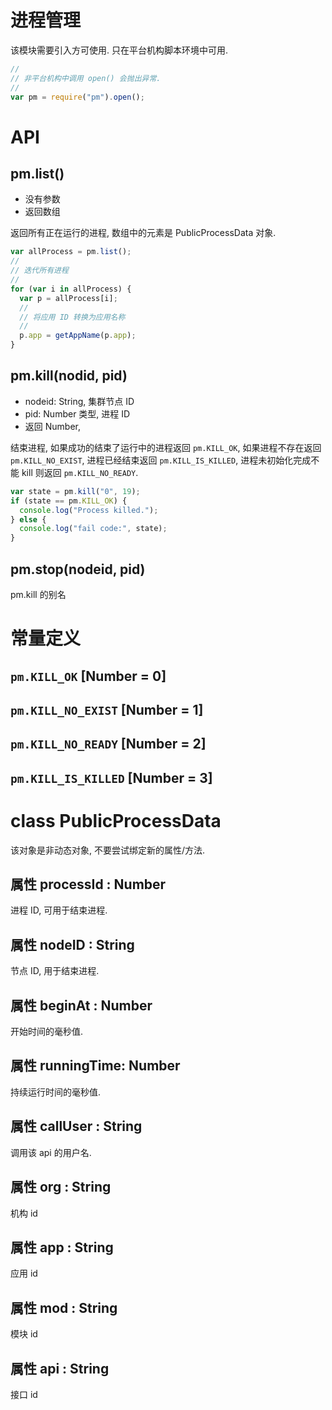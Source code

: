 # 进程管理

该模块需要引入方可使用.
只在平台机构脚本环境中可用.

```javascript
//
// 非平台机构中调用 open() 会抛出异常.
//
var pm = require("pm").open();
```


# API


## pm.list()

* 没有参数
* 返回数组

返回所有正在运行的进程, 数组中的元素是 PublicProcessData 对象.


```javascript
var allProcess = pm.list();
//
// 迭代所有进程
//
for (var i in allProcess) {
  var p = allProcess[i];
  //
  // 将应用 ID 转换为应用名称
  //
  p.app = getAppName(p.app);
}
```


## pm.kill(nodid, pid)

* nodeid: String, 集群节点 ID
* pid: Number 类型, 进程 ID
* 返回 Number,  

结束进程, 如果成功的结束了运行中的进程返回 `pm.KILL_OK`, 
如果进程不存在返回 `pm.KILL_NO_EXIST`, 进程已经结束返回 `pm.KILL_IS_KILLED`,
进程未初始化完成不能 kill 则返回 `pm.KILL_NO_READY`.


```javascript
var state = pm.kill("0", 19);
if (state == pm.KILL_OK) {
  console.log("Process killed.");
} else {
  console.log("fail code:", state);
}
```


## pm.stop(nodeid, pid)

pm.kill 的别名


# 常量定义 

## `pm.KILL_OK`  [Number = 0]
## `pm.KILL_NO_EXIST`  [Number = 1]
## `pm.KILL_NO_READY`  [Number = 2]
## `pm.KILL_IS_KILLED`  [Number = 3]


# class PublicProcessData

该对象是非动态对象, 不要尝试绑定新的属性/方法.

## 属性 processId : Number

进程 ID, 可用于结束进程.

## 属性 nodeID : String

节点 ID, 用于结束进程.

## 属性 beginAt : Number

开始时间的毫秒值.

## 属性 runningTime: Number

持续运行时间的毫秒值.

## 属性 callUser : String

调用该 api 的用户名.

## 属性 org : String

机构 id

## 属性 app : String

应用 id

## 属性 mod : String

模块 id

## 属性 api : String

接口 id
